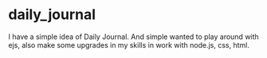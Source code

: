 # daily_journal
I have a simple idea of Daily Journal. And simple wanted to play around with ejs, also make some upgrades in my skills in work with node.js, css, html.
